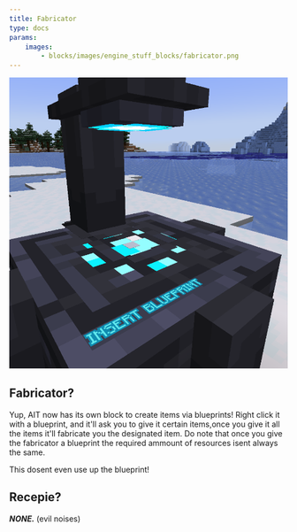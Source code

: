 ```yaml
---
title: Fabricator
type: docs
params:
    images:
        - blocks/images/engine_stuff_blocks/fabricator.png
---
```


![Fabricator Block](images/engine_stuff_blocks/fabricator.png)

## Fabricator?
Yup, AIT now has its own block to create items via blueprints!
Right click it with a blueprint, and it'll ask you to give it certain items,once you give it all the items it'll fabricate you the designated item.
Do note that once you give the fabricator a blueprint the required ammount of resources isent always the same.

This dosent even use up the blueprint!

## Recepie?

***NONE.***
(evil noises)

